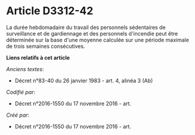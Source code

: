 # Article D3312-42

La durée hebdomadaire du travail des personnels sédentaires de surveillance et de gardiennage et des personnels d'incendie
peut être déterminée sur la base d'une moyenne calculée sur une période maximale de trois semaines consécutives.

**Liens relatifs à cet article**

_Anciens textes_:

  - Décret n°83-40 du 26 janvier 1983 - art. 4, alinéa 3  (Ab)

_Codifié par_:

  - Décret n°2016-1550 du 17 novembre 2016 - art.

_Créé par_:

  - Décret n°2016-1550 du 17 novembre 2016 - art.
